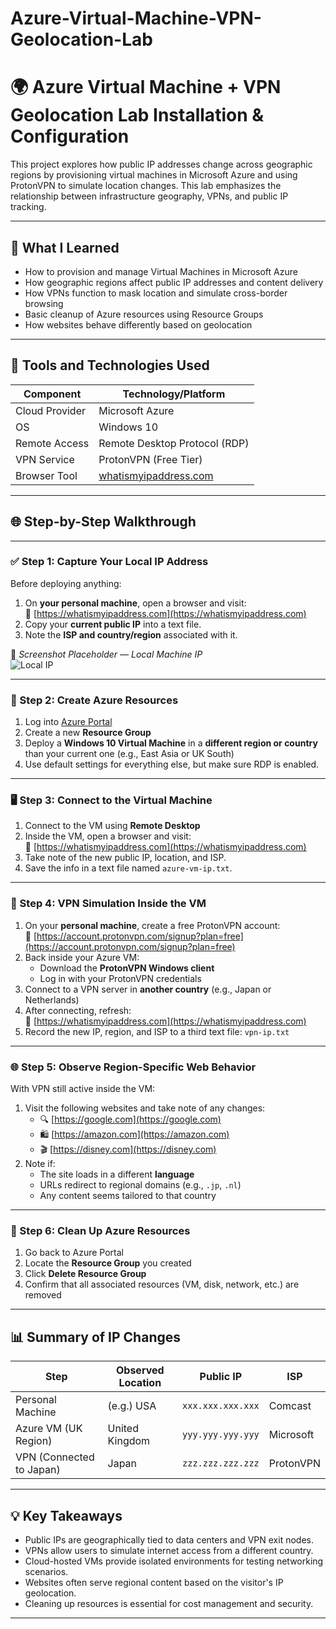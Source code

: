 # Azure-Virtual-Machine-VPN-Geolocation-Lab

# 🌍 Azure Virtual Machine + VPN Geolocation Lab Installation & Configuration

This project explores how public IP addresses change across geographic regions by provisioning virtual machines in Microsoft Azure and using ProtonVPN to simulate location changes. This lab emphasizes the relationship between infrastructure geography, VPNs, and public IP tracking.

---

## 🧠 What I Learned

- How to provision and manage Virtual Machines in Microsoft Azure  
- How geographic regions affect public IP addresses and content delivery  
- How VPNs function to mask location and simulate cross-border browsing  
- Basic cleanup of Azure resources using Resource Groups  
- How websites behave differently based on geolocation  

---

## 🧰 Tools and Technologies Used

| Component          | Technology/Platform                  |
|--------------------|--------------------------------------|
| Cloud Provider     | Microsoft Azure                      |
| OS                 | Windows 10                           |
| Remote Access      | Remote Desktop Protocol (RDP)        |
| VPN Service        | ProtonVPN (Free Tier)                |
| Browser Tool       | [whatismyipaddress.com](https://whatismyipaddress.com) |

---

## 🌐 Step-by-Step Walkthrough

---

### ✅ Step 1: Capture Your Local IP Address

Before deploying anything:

1. On **your personal machine**, open a browser and visit:  
   🔗 [https://whatismyipaddress.com](https://whatismyipaddress.com)  
2. Copy your **current public IP** into a text file.
3. Note the **ISP and country/region** associated with it.

📸 _Screenshot Placeholder — Local Machine IP_  
![Local IP](screenshots/local-ip.png)

---

### 🧱 Step 2: Create Azure Resources

1. Log into [Azure Portal](https://portal.azure.com)
2. Create a new **Resource Group**
3. Deploy a **Windows 10 Virtual Machine** in a **different region or country** than your current one (e.g., East Asia or UK South)
4. Use default settings for everything else, but make sure RDP is enabled.

---

### 🖥️ Step 3: Connect to the Virtual Machine

1. Connect to the VM using **Remote Desktop**  
2. Inside the VM, open a browser and visit:  
   🔗 [https://whatismyipaddress.com](https://whatismyipaddress.com)  
3. Take note of the new public IP, location, and ISP.
4. Save the info in a text file named `azure-vm-ip.txt`.

---

### 🔐 Step 4: VPN Simulation Inside the VM

1. On your **personal machine**, create a free ProtonVPN account:  
   🔗 [https://account.protonvpn.com/signup?plan=free](https://account.protonvpn.com/signup?plan=free)
2. Back inside your Azure VM:
   - Download the **ProtonVPN Windows client**
   - Log in with your ProtonVPN credentials
3. Connect to a VPN server in **another country** (e.g., Japan or Netherlands)
4. After connecting, refresh:  
   🔗 [https://whatismyipaddress.com](https://whatismyipaddress.com)  
5. Record the new IP, region, and ISP to a third text file: `vpn-ip.txt`

---

### 🌐 Step 5: Observe Region-Specific Web Behavior

With VPN still active inside the VM:

1. Visit the following websites and take note of any changes:
   - 🔍 [https://google.com](https://google.com)
   - 🛍️ [https://amazon.com](https://amazon.com)
   - 🎬 [https://disney.com](https://disney.com)
2. Note if:
   - The site loads in a different **language**
   - URLs redirect to regional domains (e.g., `.jp`, `.nl`)
   - Any content seems tailored to that country


---

### 🧹 Step 6: Clean Up Azure Resources

1. Go back to Azure Portal  
2. Locate the **Resource Group** you created  
3. Click **Delete Resource Group**  
4. Confirm that all associated resources (VM, disk, network, etc.) are removed


---

## 📊 Summary of IP Changes

| Step                         | Observed Location | Public IP       | ISP           |
|------------------------------|-------------------|------------------|----------------|
| Personal Machine             | (e.g.) USA        | `xxx.xxx.xxx.xxx`| Comcast       |
| Azure VM (UK Region)         | United Kingdom    | `yyy.yyy.yyy.yyy`| Microsoft     |
| VPN (Connected to Japan)     | Japan             | `zzz.zzz.zzz.zzz`| ProtonVPN     |

---

## 💡 Key Takeaways

- Public IPs are geographically tied to data centers and VPN exit nodes.
- VPNs allow users to simulate internet access from a different country.
- Cloud-hosted VMs provide isolated environments for testing networking scenarios.
- Websites often serve regional content based on the visitor's IP geolocation.
- Cleaning up resources is essential for cost management and security.

---

